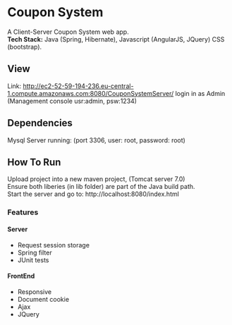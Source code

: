 # Coupon System
A Client-Server Coupon System web app.  
**Tech Stack:** Java (Spring, Hibernate), Javascript (AngularJS, JQuery) CSS (bootstrap).

## View
Link: http://ec2-52-59-194-236.eu-central-1.compute.amazonaws.com:8080/CouponSystemServer/
login in as Admin (Management console usr:admin, psw:1234)

## Dependencies
Mysql Server running: (port 3306, user: root, password: root)

## How To Run
Upload project into a new maven project, (Tomcat server 7.0)  
Ensure both liberies (in lib folder) are part of the Java build path.  
Start the server and go to: http://localhost:8080/index.html


### Features
#### Server
* Request session storage
* Spring filter
* JUnit tests
#### FrontEnd
* Responsive
* Document cookie
* Ajax
* JQuery
